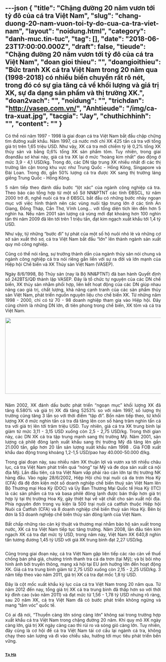 ---json
{
    "title": "Chặng đường 20 năm vươn tới tỷ đô của cá tra Việt Nam",
    "slug": "chang-duong-20-nam-vuon-toi-ty-do-cua-ca-tra-viet-nam",
    "layout": "noidung.html",
    "category": "danh-muc.tin-tuc",
    "tag": [],
    "date": "2018-06-23T17:00:00.000Z",
    "draft": false,
    "tieude": "Chặng đường 20 năm vươn tới tỷ đô của cá tra Việt Nam",
    "doan gioi thieu": "",
    "doangioithieu": "Bức tranh XK cá tra Việt Nam trong 20 năm qua (1998-2018) có nhiều biến chuyển rất rõ nét, trong đó có sự gia tăng cả về khối lượng và giá trị XK, sự đa dạng sản phẩm và thị trường XK.",
    "doan2vach": "",
    "noidung": "",
    "trichdan": "http://vasep.com.vn/",
    "Anhtieude": "/img/ca-tra-xuat.jpg",
    "tacgia": "Jay",
    "chuthichhinh": "",
    "__content__": ""
}
---
<div>
<div style="text-align:justify">
<p style="margin-left:0in; margin-right:0in; text-align:justify"><span style="font-size:14px">C&oacute; thể n&oacute;i năm 1997 - 1998 l&agrave; giai đoạn c&aacute; tra Việt Nam bắt đầu chập chững t&igrave;m đường xuất khẩu. Năm 1997, cả nước mới chỉ XK 425 tấn c&aacute; tra với tổng gi&aacute; trị tr&ecirc;n 1,65 triệu USD. Như vậy, XK c&aacute; tra mới chiếm tỷ lệ 0,2% tổng XK thủy sản v&agrave; bằng 0,6% tổng XK sản phẩm t&ocirc;m. Tuy nhi&ecirc;n, trong giai đoạnđầu sơ khai n&agrave;y, gi&aacute; c&aacute; tra XK lại ở mức &ldquo;ho&agrave;ng kim nhất&rdquo; dao động ở mức 3,9 - 4,1 USD/kg. Trong đ&oacute;, c&aacute;c DN tập trung XK nhiều nhất đi c&aacute;c thị trường l&acirc;n cận trong khu vực như Trung Quốc - Hồng K&ocirc;ng, Singapore v&agrave; Đ&agrave;i Loan. Trong đ&oacute;, gần 50% lượng c&aacute; tra được XK sang thị trường l&aacute;ng giềng Trung Quốc - Hồng K&ocirc;ng.</span></p>

<p style="margin-left:0in; margin-right:0in; text-align:justify"><span style="font-size:14px">5 năm tiếp theo đ&aacute;nh dấu bước &ldquo;lột x&aacute;c&rdquo; của ng&agrave;nh c&ocirc;ng nghiệp c&aacute; tra. Theo b&aacute;o c&aacute;o tổng hợp từ một số Sở NN&amp;PTNT c&aacute;c tỉnh ĐBSCL, từ năm 2000 trở đi, nghề nu&ocirc;i c&aacute; tra ở ĐBSCL bắt đầu c&oacute; những bước nhảy ngoạn mục với việc h&igrave;nh th&agrave;nh n&ecirc;n c&aacute;c v&ugrave;ng nu&ocirc;i tập trung lớn ở c&aacute;c tỉnh An Giang, Đồng Th&aacute;p, Cần Thơ, Vĩnh Long... với tổng diện t&iacute;ch l&ecirc;n đến hơn 5 ngh&igrave;n ha. Nếu năm 2001 sản lượng cả v&ugrave;ng mới đạt khoảng hơn 100 ngh&igrave;n tấn th&igrave; năm 2009 đ&atilde; l&ecirc;n tới tr&ecirc;n 1 triệu tấn, đạt kim ngạch xuất khẩu tới 1,4 tỷ USD.</span></p>

<p style="margin-left:0in; margin-right:0in; text-align:justify"><span style="font-size:14px">Như vậy, từ những &ldquo;bước đi&rdquo; tự ph&aacute;t của một số hộ nu&ocirc;i nhỏ lẻ v&agrave; những cơ sở sản xuất th&ocirc; sơ, c&aacute; tra Việt Nam bắt đầu &ldquo;lớn&rdquo; l&ecirc;n th&agrave;nh ng&agrave;nh sản xuất quy m&ocirc; c&ocirc;ng nghiệp.</span></p>

<p style="margin-left:0in; margin-right:0in; text-align:justify"><span style="font-size:14px">Cũng c&oacute; thể n&oacute;i rằng, sự trưởng th&agrave;nh dần của ng&agrave;nh thủy sản n&oacute;i chung v&agrave; ng&agrave;nh c&ocirc;ng nghiệp c&aacute; tra n&oacute;i ri&ecirc;ng gắn liền với sự ra đời v&agrave; lớn mạnh của Hiệp hội Chế biến v&agrave; XK Thủy sản Việt Nam (VASEP).</span></p>

<p style="margin-left:0in; margin-right:0in; text-align:justify"><span style="font-size:14px">Ng&agrave;y 8/6/1998, Bộ Thủy sản (nay l&agrave; Bộ NN&amp;PTNT) đ&atilde; ban h&agrave;nh Quyết định số 242BTS/QĐ th&agrave;nh lập VASEP. Đ&acirc;y l&agrave; tổ chức tự nguyện của c&aacute;c DN chế biến, XK thủy sản nhằm phối hợp, li&ecirc;n kết hoạt động của c&aacute;c DN gi&uacute;p nhau n&acirc;ng cao gi&aacute; trị, chất lượng, khả năng cạnh tranh của c&aacute;c sản phẩm thủy sản Việt Nam, ph&aacute;t triển nguồn nguy&ecirc;n liệu cho chế biến XK. Từ những năm 1998 - 2000, chỉ c&oacute; từ 70 - 98 doanh nghiệp tham gia v&agrave;o Hiệp hội. Đ&acirc;y cũng ch&iacute;nh l&agrave; những DN lớn, đi ti&ecirc;n phong trong chế biến, XK t&ocirc;m v&agrave; c&aacute; tra Việt Nam.</span></p>

<p style="margin-left:0in; margin-right:0in; text-align:center"><span style="font-size:14px"><img alt="" src="http://vasep.com.vn/Uploads/image/PublicFile/image/Th%C3%BAy/catra1.jpg" style="height:247px; width:537px" /></span></p>

<p style="margin-left:0in; margin-right:0in; text-align:center"><span style="font-size:14px"><img alt="" src="http://vasep.com.vn/Uploads/image/PublicFile/image/Th%C3%BAy/catra2.jpg" /></span></p>

<p style="margin-left:0in; margin-right:0in; text-align:justify"><span style="font-size:14px">Năm 2002, XK đ&aacute;nh dấu bước ph&aacute;t triển &ldquo;ngoạn mục&rdquo; khối lượng XK đ&atilde; tăng 6.580% v&agrave; gi&aacute; trị XK đ&atilde; tăng 5253% so với năm 1997, số lượng thị trường cũng tăng 3 lần so với thời điểm &ldquo;tập đi&rdquo;. Bốn năm tiếp theo, từ khối lượng XK ở mức ngh&igrave;n tấn c&aacute; tra đ&atilde; tăng l&ecirc;n con số h&agrave;ng trăm ngh&igrave;n tấn c&aacute; tra với gi&aacute; trị l&ecirc;n tới trăm triệu USD. Tuy nhi&ecirc;n, gi&aacute; c&aacute; tra XK trung b&igrave;nh lại giảm từ mức 3,11 - 3,15 USD xuống c&ograve;n 2,5 - 2,75 USD/kg. Trong thời gian n&agrave;y, c&aacute;c DN XK c&aacute; tra tập trung mạnh sang thị trường Mỹ. Năm 2001, sản lượng c&aacute; phil&ecirc; đ&ocirc;ng lạnh xuất khẩu sang thị trường Mỹ đ&atilde; tăng l&ecirc;n gần 21.000 tấn, gấp hơn 20 lần sản lượng xuất khẩu năm 1998 . Gi&aacute; FOB xuất khẩu dao động trong khoảng 1,2-1,5 USD/pao hay 40.000-50.000 đ/kg.</span></p>

<p style="margin-left:0in; margin-right:0in; text-align:justify"><span style="font-size:14px">Trong giai đoạn n&agrave;y, sau nhiều năm XK thuận lợi v&agrave; vươn xa tới nhiều ch&acirc;u lục, c&aacute; tra Việt Nam ph&aacute;t triển qu&aacute; &ldquo;n&oacute;ng&rdquo; tại Mỹ v&agrave; đe dọa sản xuất c&aacute; nội địa Mỹ. Lần đầu ti&ecirc;n, c&aacute; tra Việt Nam vấp phải r&agrave;o cản lớn tại thị trường NK h&agrave;ng đầu. V&agrave;o ng&agrave;y 28/6/2002, Hiệp Hội chủ trại nu&ocirc;i c&aacute; da trơn Hoa Kỳ (CFA) đ&atilde; đệ đơn kiện một số doanh nghiệp chế biến thuỷ sản Việt Nam l&ecirc;n Bộ Thương mại Hoa Kỳ (DOC) v&agrave; Ủy Ban Thương Mại Quốc tế Hoa Kỳ (ITC) l&agrave; c&aacute;c sản phẩm c&aacute; tra v&agrave; basa phil&ecirc; đ&ocirc;ng lạnh được b&aacute;n thấp hơn gi&aacute; trị hợp l&yacute; tại thị trường Hoa Kỳ, g&acirc;y thiệt hại về vật chất cho sản xuất nội địa. Ph&iacute;a nguy&ecirc;n đơn trong vụ kiện l&agrave; 500 trại nu&ocirc;i c&aacute; catfish thuộc Hiệp hội Nu&ocirc;i c&aacute; Catfish (CFA) v&agrave; 8 doanh nghiệp chế biến thuỷ sản Hoa Kỳ. B&ecirc;n bị đơn l&agrave; 53 doanh nghiệp chế biến thủy sản đ&ocirc;ng lạnh của Việt Nam.</span></p>

<p style="margin-left:0in; margin-right:0in; text-align:justify"><span style="font-size:14px">Bất chấp những r&agrave;o cản kỹ thuật v&agrave; thương mại nhằm bảo hộ sản xuất trong nước, XK c&aacute; tra Việt Nam tiếp tục tăng trưởng. Năm 2008, lần đầu ti&ecirc;n kim ngạch XK c&aacute; tra đạt mức tỷ USD, trong năm n&agrave;y, Việt Nam XK 640,8 ngh&igrave;n tấn tương đương 1,45 tỷ USD với gi&aacute; XK trung b&igrave;nh đạt 2,27 USD/kg.</span></p>

<p style="margin-left:0in; margin-right:0in; text-align:center"><span style="font-size:14px"><img alt="" src="http://vasep.com.vn/Uploads/image/PublicFile/image/Th%C3%BAy/catra3.jpg" /></span></p>

<p style="margin-left:0in; margin-right:0in; text-align:justify"><span style="font-size:14px">Cũng trong giai đoạn n&agrave;y, c&aacute; tra Việt Nam gặp li&ecirc;n tiếp c&aacute;c r&agrave;o cản về thuế chống b&aacute;n ph&aacute; gi&aacute;, chương tr&igrave;nh thanh tra c&aacute; da trơn (tại Mỹ); v&agrave; bị b&ocirc;i nhọ h&igrave;nh ảnh bởi truyền th&ocirc;ng, mạng x&atilde; hội tại EU ảnh hưởng lớn đến hoạt động XK. Gi&aacute; c&aacute; tra trung b&igrave;nh giảm từ 2,75 USD xuống c&ograve;n 2,15 - 2,25 USD/kg. 3 năm tiếp theo v&agrave;o năm 2011, gi&aacute; trị XK c&aacute; tra đạt mốc 1,8 tỷ USD.</span></p>

<p style="margin-left:0in; margin-right:0in; text-align:justify"><span style="font-size:14px">Đ&acirc;y l&agrave; cột mốc xuất khẩu kỷ lục của c&aacute; tra Việt Nam trong 20 năm qua. Từ năm 2012 đến nay, tổng gi&aacute; trị XK c&aacute; tra trung b&igrave;nh đ&atilde; thấp hơn so với thời kỳ đỉnh cao (v&agrave;o năm 2011) v&agrave; đạt mức từ 1,56 - 1,78 tỷ USD nhưng r&otilde; r&agrave;ng, sau 20 năm XK, c&aacute; tra Việt Nam đ&atilde; c&oacute; bước ph&aacute;t triển kh&ocirc;ng ngừng v&agrave; mang &ldquo;tầm v&oacute;c&rdquo; quốc tế.</span></p>

<p style="margin-left:0in; margin-right:0in; text-align:justify"><span style="font-size:14px">C&oacute; ai đ&atilde; n&oacute;i, &ldquo;Thuyền c&agrave;ng lớn s&oacute;ng c&agrave;ng lớn&rdquo; kh&ocirc;ng sai trong trường hợp xuất khẩu c&aacute; tra Việt Nam trong chặng đường 20 năm. Khi quy m&ocirc; XK ng&agrave;y c&agrave;ng lớn, gi&aacute; trị XK ng&agrave;y c&agrave;ng cao th&igrave; rủi ro v&agrave; s&oacute;ng gi&oacute; c&agrave;ng lớn. Tuy nhi&ecirc;n, đ&acirc;y cũng l&agrave; cơ hội để c&aacute; tra Việt Nam t&aacute;i cơ cấu lại ng&agrave;nh c&aacute; tra, kh&ocirc;ng chạy theo sản lượng v&agrave; đi v&agrave;o chiều s&acirc;u, hướng tới mục ti&ecirc;u ph&aacute;t triển bền vững.&nbsp;</span></p>

<p style="margin-left:0in; margin-right:0in; text-align:center"><span style="font-size:14px"><img alt="" src="http://vasep.com.vn/Uploads/image/PublicFile/image/Th%C3%BAy/catra4.jpg" /></span></p>
</div>
</div>

<div style="text-align:left"><span style="font-size:14px"><a class="TitleAuthor" href="http://vasep.com.vn/708/Ban-Bien-Tap/BTV-Ta-Thi-Van-Ha.htm" id="tooltip_TinAuthorNew708" style="transition:color 0.3s ease-out; text-decoration:underline; font:bold 13px/16px Arial; color:#1b1b1b">Tạ H&agrave;</a></span></div>

<div>
<div style="text-align:left">
<div>
<div>&nbsp;</div>
</div>

<div>
<div>&nbsp;</div>
</div>
</div>

<div style="text-align:start">
<div>&nbsp;</div>
</div>
</div>
